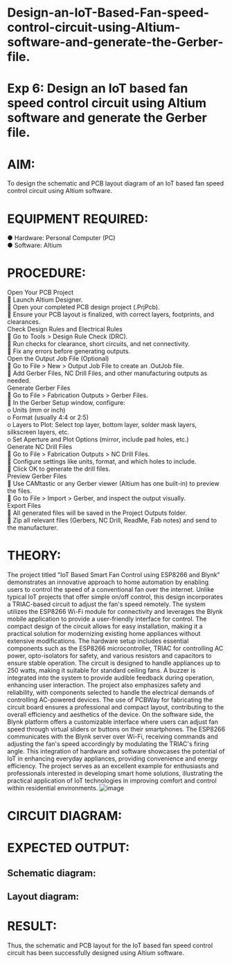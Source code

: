 # Design-an-IoT-Based-Fan-speed-control-circuit-using-Altium-software-and-generate-the-Gerber-file.
# Exp 6: Design an IoT based fan speed control circuit using Altium software and generate the Gerber file.

# AIM:
To design the schematic and PCB layout diagram of an IoT based fan speed control circuit using Altium software.
# EQUIPMENT REQUIRED:
●	Hardware: Personal Computer (PC)<br>
●	Software: Altium  <br>
# PROCEDURE:
Open Your PCB Project<br>
	Launch Altium Designer.<br>
	Open your completed PCB design project (.PrjPcb).<br>
	Ensure your PCB layout is finalized, with correct layers, footprints, and clearances.<br>
Check Design Rules and Electrical Rules<br>
	Go to Tools > Design Rule Check (DRC).<br>
	Run checks for clearance, short circuits, and net connectivity.<br>
	Fix any errors before generating outputs.<br>
Open the Output Job File (Optional)<br>
	Go to File > New > Output Job File to create an .OutJob file.<br>
	Add Gerber Files, NC Drill Files, and other manufacturing outputs as needed.<br>
Generate Gerber Files<br>
	Go to File > Fabrication Outputs > Gerber Files.<br>
	In the Gerber Setup window, configure:<br>
o	Units (mm or inch)<br>
o	Format (usually 4:4 or 2:5)<br>
o	Layers to Plot: Select top layer, bottom layer, solder mask layers, silkscreen layers, etc.<br>
o	Set Aperture and Plot Options (mirror, include pad holes, etc.)<br>
Generate NC Drill Files<br>
	Go to File > Fabrication Outputs > NC Drill Files.<br>
	Configure settings like units, format, and which holes to include.<br>
	Click OK to generate the drill files.<br>
Preview Gerber Files<br>
	Use CAMtastic or any Gerber viewer (Altium has one built-in) to preview the files.<br>
	Go to File > Import > Gerber, and inspect the output visually.<br>
 Export Files<br>
	All generated files will be saved in the Project Outputs folder.<br>
	Zip all relevant files (Gerbers, NC Drill, ReadMe, Fab notes) and send to the manufacturer.<br>

# THEORY:
The project titled "IoT Based Smart Fan Control using ESP8266 and Blynk" demonstrates an innovative approach to home automation by enabling users to control the speed of a conventional fan over the internet. Unlike typical IoT projects that offer simple on/off control, this design incorporates a TRIAC-based circuit to adjust the fan's speed remotely. The system utilizes the ESP8266 Wi-Fi module for connectivity and leverages the Blynk mobile application to provide a user-friendly interface for control. The compact design of the circuit allows for easy installation, making it a practical solution for modernizing existing home appliances without extensive modifications.
The hardware setup includes essential components such as the ESP8266 microcontroller, TRIAC for controlling AC power, opto-isolators for safety, and various resistors and capacitors to ensure stable operation. The circuit is designed to handle appliances up to 250 watts, making it suitable for standard ceiling fans. A buzzer is integrated into the system to provide audible feedback during operation, enhancing user interaction. The project also emphasizes safety and reliability, with components selected to handle the electrical demands of controlling AC-powered devices. The use of PCBWay for fabricating the circuit board ensures a professional and compact layout, contributing to the overall efficiency and aesthetics of the device.
On the software side, the Blynk platform offers a customizable interface where users can adjust fan speed through virtual sliders or buttons on their smartphones. The ESP8266 communicates with the Blynk server over Wi-Fi, receiving commands and adjusting the fan's speed accordingly by modulating the TRIAC's firing angle. This integration of hardware and software showcases the potential of IoT in enhancing everyday appliances, providing convenience and energy efficiency. The project serves as an excellent example for enthusiasts and professionals interested in developing smart home solutions, illustrating the practical application of IoT technologies in improving comfort and control within residential environments.
![image](https://github.com/user-attachments/assets/01406107-f087-4965-adae-bb917ac14355)

# CIRCUIT DIAGRAM:
 
# EXPECTED OUTPUT:
## Schematic diagram:
 
## Layout diagram:
 
# RESULT:
Thus, the schematic and PCB layout for the IoT based fan speed control circuit has been successfully designed using Altium software.
